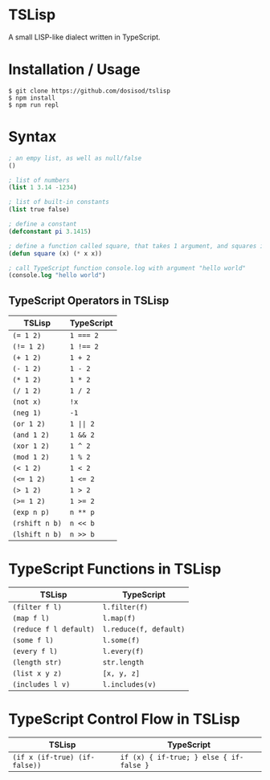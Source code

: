 # TSLisp

A small LISP-like dialect written in TypeScript.

# Installation / Usage

```
$ git clone https://github.com/dosisod/tslisp
$ npm install
$ npm run repl
```

# Syntax

```lisp
; an empy list, as well as null/false
()

; list of numbers
(list 1 3.14 -1234)

; list of built-in constants
(list true false)

; define a constant
(defconstant pi 3.1415)

; define a function called square, that takes 1 argument, and squares it
(defun square (x) (* x x))

; call TypeScript function console.log with argument "hello world"
(console.log "hello world")
```

## TypeScript Operators in TSLisp

| TSLisp      | TypeScript |
|-------------|------------|
| `(= 1 2)`   | `1 === 2`  |
| `(!= 1 2)`   | `1 !== 2`  |
| `(+ 1 2)`   | `1 + 2`  |
| `(- 1 2)`   | `1 - 2`  |
| `(* 1 2)`   | `1 * 2`  |
| `(/ 1 2)`   | `1 / 2`  |
| `(not x)` | `!x`  |
| `(neg 1)`   | `-1`  |
| `(or 1 2)`  | `1 \|\| 2`  |
| `(and 1 2)` | `1 && 2`  |
| `(xor 1 2)`   | `1 ^ 2`  |
| `(mod 1 2)` | `1 % 2` |
| `(< 1 2)` | `1 < 2` |
| `(<= 1 2)` | `1 <= 2` |
| `(> 1 2)` | `1 > 2` |
| `(>= 1 2)` | `1 >= 2` |
| `(exp n p)` | `n ** p` |
| `(rshift n b)` | `n << b` |
| `(lshift n b)` | `n >> b` |

# TypeScript Functions in TSLisp

| TSLisp      | TypeScript |
|-------------|------------|
| `(filter f l)`    | `l.filter(f)`   |
| `(map f l)`    | `l.map(f)`   |
| `(reduce f l default)`    | `l.reduce(f, default)`   |
| `(some f l)`    | `l.some(f)`   |
| `(every f l)`    | `l.every(f)`   |
| `(length str)`    | `str.length`   |
| `(list x y z)` | `[x, y, z]` |
| `(includes l v)` | `l.includes(v)` |

# TypeScript Control Flow in TSLisp

| TSLisp        | TypeScript |
|---------------|------------|
| `(if x (if-true) (if-false))` | `if (x) { if-true; } else { if-false }` |
